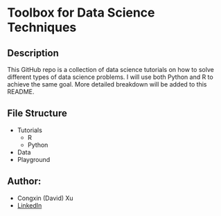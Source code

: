 # Toolbox for Data Science Techniques

## Description
This GitHub repo is a collection of data science tutorials on how to solve different types of data science problems. I will use both Python and R to achieve the same goal. More detailed breakdown will be added to this README.  

## File Structure
- Tutorials 
  - R
  - Python
- Data
- Playground

## Author:
- Congxin (David) Xu
- [LinkedIn](https://www.linkedin.com/in/congxin-xu/)
